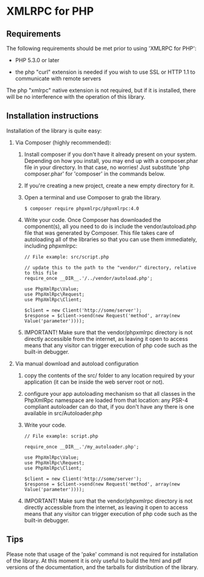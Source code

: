 XMLRPC for PHP
==============

Requirements
------------

The following requirements should be met prior to using 'XMLRPC for PHP':

* PHP 5.3.0 or later

* the php "curl" extension is needed if you wish to use SSL or HTTP 1.1 to
  communicate with remote servers

The php "xmlrpc" native extension is not required, but if it is installed,
there will be no interference with the operation of this library.


Installation instructions
-------------------------

Installation of the library is quite easy:

1.  Via Composer (highly recommended):

    1.  Install composer if you don't have it already present on your system.
        Depending on how you install, you may end up with a composer.phar file in your directory.
        In that case, no worries! Just substitute 'php composer.phar' for 'composer' in the commands below.

    2.  If you're creating a new project, create a new empty directory for it.

    3.  Open a terminal and use Composer to grab the library.

            $ composer require phpxmlrpc/phpxmlrpc:4.0

    4.  Write your code.
        Once Composer has downloaded the component(s), all you need to do is include the vendor/autoload.php file that
        was generated by Composer. This file takes care of autoloading all of the libraries so that you can use them
        immediately, including phpxmlrpc:

            // File example: src/script.php

            // update this to the path to the "vendor/" directory, relative to this file
            require_once __DIR__.'/../vendor/autoload.php';

            use PhpXmlRpc\Value;
            use PhpXmlRpc\Request;
            use PhpXmlRpc\Client;

            $client = new Client('http://some/server');
            $response = $client->send(new Request('method', array(new Value('parameter'))));

    5.  IMPORTANT! Make sure that the vendor/phpxmlrpc directory is not directly accessible from the internet,
        as leaving it open to access means that any visitor can trigger execution of php code such as
        the built-in debugger.


2.  Via manual download and autoload configuration

    1.  copy the contents of the src/ folder to any location required by your
        application (it can be inside the web server root or not).

    2.  configure your app autoloading mechanism so that all classes in the PhpXmlRpc namespace are loaded
        from that location: any PSR-4 compliant autoloader can do that, if you don't have any there is one
        available in src/Autoloader.php

    3.  Write your code.

            // File example: script.php

            require_once __DIR__.'/my_autoloader.php';

            use PhpXmlRpc\Value;
            use PhpXmlRpc\Request;
            use PhpXmlRpc\Client;

            $client = new Client('http://some/server');
            $response = $client->send(new Request('method', array(new Value('parameter'))));

    5.  IMPORTANT! Make sure that the vendor/phpxmlrpc directory is not directly accessible from the internet,
        as leaving it open to access means that any visitor can trigger execution of php code such as
        the built-in debugger.

Tips
----

Please note that usage of the 'pake' command is not required for installation of the library.
At this moment it is only useful to build the html and pdf versions of the documentation, and the tarballs
for distribution of the library.
